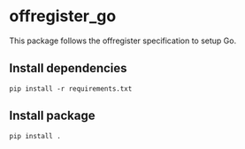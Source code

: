offregister_go
===============
This package follows the offregister specification to setup Go.

## Install dependencies

    pip install -r requirements.txt

## Install package

    pip install .
